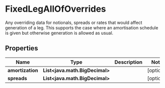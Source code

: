 

# FixedLegAllOfOverrides

Any overriding data for notionals, spreads or rates that would affect generation of a leg.  This supports the case where an amortisation schedule is given but otherwise generation is allowed as usual.

## Properties

| Name | Type | Description | Notes |
|------------ | ------------- | ------------- | -------------|
|**amortization** | **List&lt;java.math.BigDecimal&gt;** |  |  [optional] |
|**spreads** | **List&lt;java.math.BigDecimal&gt;** |  |  [optional] |



